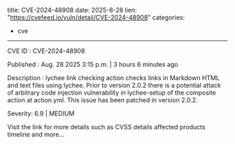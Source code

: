  
title: CVE-2024-48908
date: 2025-8-28
lien: "https://cvefeed.io/vuln/detail/CVE-2024-48908"
categories:
  - cve
---

CVE ID : CVE-2024-48908

Published :  Aug. 28
2025
3:15 p.m. | 3 hours
6 minutes ago

Description : lychee link checking action checks links in Markdown
HTML
and text files using lychee. Prior to version 2.0.2
there is a potential attack of arbitrary code injection vulnerability in lychee-setup of the composite action at action.yml. This issue has been patched in version 2.0.2.

Severity: 6.9 | MEDIUM

Visit the link for more details
such as CVSS details
affected products
timeline
and more...
